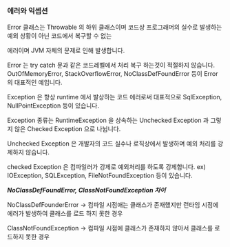 ### 에러와 익셉션
 
Error 클래스는 Throwable 의 하위 클래스이며 코드상 프로그래머의 실수로 발생하는 예외 상황이 아닌 코드에서 복구할 수 없는

에러이며 JVM 자체의 문제로 인해 발생합니다. 

Error 는 try catch 문과 같은 코드레벨에서 처리 복구 하는것이 적절하지 않습니다.
OutOfMemoryError, StackOverflowError, NoClassDefFoundError 등이 Error 의 대표적인 예입니다.

Exception 은 항상 runtime 에서 발상하는 코드 에러로써 대표적으로 SqlException, NullPointException 등이 있습니다.

Exception 종류는 RuntimeException 을 상속하는 Unchecked Exception 과 그렇지 않은 Checked Exception 으로 나뉩니다.

Unchecked Exception 은 개발자의 코드 실수나 로직상에서 발생하며 예외 처리를 강제하지 않습니다.

checked Exception 은 컴파일러가 강제로 예외처리를 하도록 강제합니다. ex) IOException, SQLException, FileNotFoundException 등이 있습니다.

***NoClassDefFoundError, ClassNotFoundException 차이***

NoClassDefFounderError -> 컴파일 시점애는 클래스가 존재했지만 런타임 시점에 에러가 발생하여 클래스를 로드 하지 못한 경우

ClassNotFoundException -> 컴파일 시점에 클래스가 존재하지 않아서 클래스를 로드하지 못한 경우


